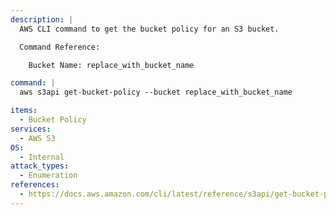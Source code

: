 ```yaml
---
description: |
  AWS CLI command to get the bucket policy for an S3 bucket.

  Command Reference:

  	Bucket Name: replace_with_bucket_name

command: |
  aws s3api get-bucket-policy --bucket replace_with_bucket_name

items:
  - Bucket Policy
services:
  - AWS S3
OS:
  - Internal
attack_types:
  - Enumeration
references:
  - https://docs.aws.amazon.com/cli/latest/reference/s3api/get-bucket-policy.html
---
```


